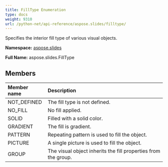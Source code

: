 ```yaml
---
title: FillType Enumeration
type: docs
weight: 9310
url: /python-net/api-reference/aspose.slides/filltype/
---
```


Specifies the interior fill type of various visual objects.

**Namespace:** [aspose.slides](/slides/python-net/api-reference/aspose.slides/)

**Full Name:** aspose.slides.FillType



## **Members**
|**Member name**|**Description**|
| :- | :- |
|NOT_DEFINED|The fill type is not defined.|
|NO_FILL|No fill applied.|
|SOLID|Filled with a solid color.|
|GRADIENT|The fill is gradient.|
|PATTERN|Repeating pattern is used to fill the object.|
|PICTURE|A single picture is used to fill the object.|
|GROUP|The visual object inherits the fill properties from the group.|
